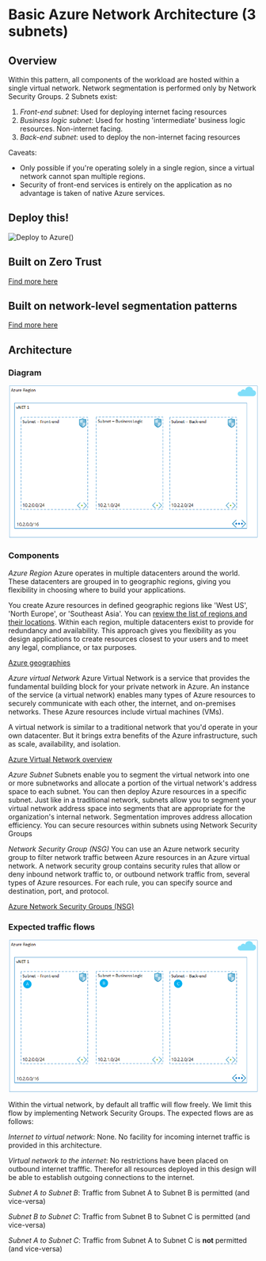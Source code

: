 # Basic Azure Network Architecture (3 subnets)
## Overview
Within this pattern, all components of the workload are hosted within a single virtual network.
Network segmentation is performed only by Network Security Groups. 2 Subnets exist:
1. *Front-end subnet*: Used for deploying internet facing resources
2. *Business logic subnet*: Used for hosting 'intermediate' business logic resources. Non-internet facing.
3. *Back-end subnet*: used to deploy the non-internet facing resources

Caveats: 
- Only possible if you're operating solely in a single region, since a virtual network cannot span multiple regions.
- Security of front-end services is entirely on the application as no advantage is taken of native Azure services.

## Deploy this!
![Deploy to Azure](https://aka.ms/deploytoazurebutton)(<link to deployment script goes here>)

## Built on Zero Trust
[Find more here](/Topics/zerotrust.md)

## Built on network-level segmentation patterns
[Find more here](/Topics/networksegmentation.md)

## Architecture
### Diagram
![Basic network architecture](/Networking/images/basic2.png)

### Components
*Azure Region*
Azure operates in multiple datacenters around the world. These datacenters are grouped in to geographic regions, giving you flexibility in choosing where to build your applications.

You create Azure resources in defined geographic regions like 'West US', 'North Europe', or 'Southeast Asia'. You can [review the list of regions and their locations](https://azure.microsoft.com/regions/). Within each region, multiple datacenters exist to provide for redundancy and availability. This approach gives you flexibility as you design applications to create resources closest to your users and to meet any legal, compliance, or tax purposes.

[Azure geographies](https://azure.microsoft.com/en-us/explore/global-infrastructure/geographies/#overview)

*Azure virtual Network*
Azure Virtual Network is a service that provides the fundamental building block for your private network in Azure. An instance of the service (a virtual network) enables many types of Azure resources to securely communicate with each other, the internet, and on-premises networks. These Azure resources include virtual machines (VMs).

A virtual network is similar to a traditional network that you'd operate in your own datacenter. But it brings extra benefits of the Azure infrastructure, such as scale, availability, and isolation.

[Azure Virtual Network overview](https://learn.microsoft.com/en-us/azure/virtual-network/virtual-networks-overview)

*Azure Subnet*
Subnets enable you to segment the virtual network into one or more subnetworks and allocate a portion of the virtual network's address space to each subnet. You can then deploy Azure resources in a specific subnet. Just like in a traditional network, subnets allow you to segment your virtual network address space into segments that are appropriate for the organization's internal network. Segmentation improves address allocation efficiency. You can secure resources within subnets using Network Security Groups

*Network Security Group (NSG)*
You can use an Azure network security group to filter network traffic between Azure resources in an Azure virtual network. A network security group contains security rules that allow or deny inbound network traffic to, or outbound network traffic from, several types of Azure resources. For each rule, you can specify source and destination, port, and protocol.

[Azure Network Security Groups (NSG)](https://learn.microsoft.com/en-us/azure/virtual-network/network-security-groups-overview)

### Expected traffic flows
![Traffic Flow](/Networking/images/basic2-TF.png)

Within the virtual network, by default all traffic will flow freely. We limit this flow by implementing Network Security Groups. The expected flows are as follows:

*Internet to virtual network*: None. No facility for incoming internet traffic is provided in this architecture.  

*Virtual network to the internet*: No restrictions have been placed on outbound internet trafffic. Therefor all resources deployed in this design will be able to establish outgoing connections to the internet.  

*Subnet A to Subnet B*: Traffic from Subnet A to Subnet B is permitted (and vice-versa)

*Subnet B to Subnet C*: Traffic from Subnet B to Subnet C is permitted (and vice-versa) 

*Subnet A to Subnet C*: Traffic from Subnet A to Subnet C is **not** permitted (and vice-versa)


